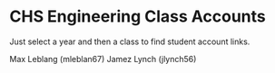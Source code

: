 # CHS Engineering Class Accounts

Just select a year and then a class to find student account links.

Max Leblang (mleblan67)
Jamez Lynch (jlynch56)
